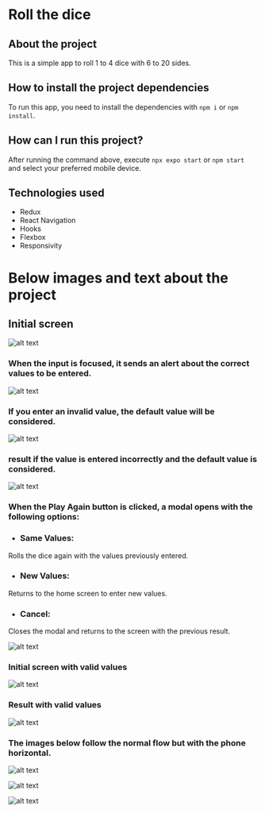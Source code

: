 # Roll the dice

## About the project
This is a simple app to roll 1 to 4 dice with 6 to 20 sides.

## How to install the project dependencies

To run this app, you need to install the dependencies with ```npm i``` or ```npm install```. 


## How can I run this project?
 After running the command above, execute ```npx expo start``` or ```npm start``` and select your preferred mobile device.

 ## Technologies used
 - Redux
 - React Navigation
 - Hooks
 - Flexbox
 - Responsivity

 # Below images and text about the project

## Initial screen
![alt text](./assets/readimgs/image.png)

### When the input is focused, it sends an alert about the correct values to be entered.
![alt text](./assets/readimgs/image2.png)

### If you enter an invalid value, the default value will be considered.
![alt text](./assets/readimgs/image3.png)

### result if the value is entered incorrectly and the default value is considered.
![alt text](./assets/readimgs/image4.png)

### When the Play Again button is clicked, a modal opens with the following options: 
- ### Same Values:
 Rolls the dice again with the values previously entered.
- ### New Values:
 Returns to the home screen to enter new values.
- ### Cancel: 
Closes the modal and returns to the screen with the previous result.

![alt text](./assets/readimgs/image5.png)

### Initial screen with valid values

![alt text](./assets/readimgs/image6.png)

### Result with valid values

![alt text](./assets/readimgs/image7.png)

### The images below follow the normal flow but with the phone horizontal.

![alt text](./assets/readimgs/image8.png)

![alt text](./assets/readimgs/image9.png)

![alt text](./assets/readimgs/image10.png)
